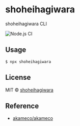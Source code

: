 # shoheihagiwara
shoheihagiwara CLI

![Node.js CI](https://github.com/shoheihagiwara/shoheihagiwara-cli/workflows/Node.js%20CI/badge.svg)

## Usage

```
$ npx shoheihagiwara
```

## License

MIT © [shoheihagiwara](https://github.com/shoheihagiwara)

## Reference

- [akameco/akameco](https://github.com/akameco/akameco)
